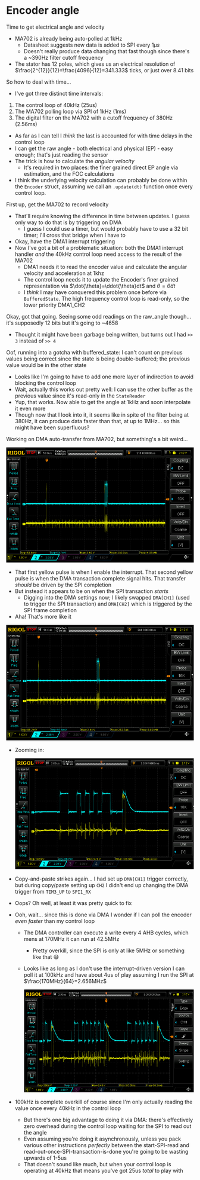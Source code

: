 # Encoder angle

Time to get electrical angle and velocity
- MA702 is already being auto-polled at 1kHz
  - Datasheet suggests new data is added to SPI every $1\mu s$
  - Doesn't really produce data changing that fast though since there's a ~390Hz filter cutoff frequency
- The stator has 12 poles, which gives us an electrical resolution of
  $\frac{2^{12}}{12}=\frac{4096}{12}=341.333$ ticks, or just over 8.41 bits

So how to deal with time...
- I've got three distinct time intervals:

1. The control loop of 40kHz (25us)
1. The MA702 polling loop via SPI of 1kHz (1ms)
1. The digital filter on the MA702 with a cutoff frequency of 380Hz (2.56ms)

- As far as I can tell I _think_ the last is accounted for with time delays in the control loop
- I can get the raw angle - both electrical and physical (EP) - easy enough; that's just reading the sensor
- The trick is how to calculate the _angular velocity_
  - It's required in two places: the finer grained direct EP angle via estimation, and the FOC calculations
- I think the underlying velocity calculation can probably be done within the `Encoder` struct, assuming we call an `.update(dt)` function once every control loop.

First up, get the MA702 to record velocity
- That'll require knowing the difference in time between updates. I guess only way to do that is by triggering on DMA
  - I guess I could use a timer, but would probably have to use a 32 bit timer; I'll cross that bridge when I have to
- Okay, have the DMA1 interrupt triggering
- Now I've got a bit of a problematic situation: both the DMA1 interrupt handler _and_ the 40kHz control loop need access to the result of the MA702
  - DMA1 needs it to read the encoder value and calculate the angular velocity and acceleration at 1khz
  - The control loop needs it to update the Encoder's finer grained representation via $\dot{\theta}=\ddot{\theta}dt$ and $\theta=\dot{\theta}dt$
  - I _think_ I may have conquered this problem once before via `BufferedState`. The high frequency control loop is read-only, so the lower priority DMA1_CH2

Okay, got that going. Seeing some odd readings on the raw_angle though... it's supposedly 12 bits but it's going to ~4658
- Thought it might have been garbage being written, but turns out I had `>> 3` instead of `>> 4`


Oof, running into a gotcha with buffered_state: I can't count on previous values being correct since the state is being double-buffered; the previous value would be in the other state
- Looks like I'm going to have to add one more layer of indirection to avoid blocking the control loop
- Wait, actually this works out pretty well: I can use the other buffer as the previous value since it's read-only in the `StateReader`
- Yup, that works. Now able to get the angle at 1kHz and soon interpolate it even more
- Though now that I look into it, it seems like in spite of the filter being at 380Hz, it can produce data faster than that, at up to 1MHz... so this might have been superfluous?

Working on DMA auto-transfer from MA702, but something's a bit weird...

![](images/2021-09-23-22-13-28.png)

- That first yellow pulse is when I enable the interrupt. That second yellow pulse is when the DMA transaction complete signal hits. That transfer _should_ be driven by the SPI completion
- But instead it appears to be on when the SPI transaction _starts_
  - Digging into the DMA settings now; I likely swapped `DMA[CH1]` (used to trigger the SPI transaction) and `DMA[CH2]` which is triggered by the SPI frame completion
- Aha! That's more like it

![](images/2021-09-23-23-22-50.png)

  - Zooming in:

    ![](images/2021-09-23-23-23-14.png)

  - Copy-and-paste strikes again... I had set up `DMA[CH1]` trigger correctly, but during copy/paste setting up `CH2` I didn't end up changing the DMA trigger from `TIM3_UP` to `SPI1_RX`
  - Oops? Oh well, at least it was pretty quick to fix
- Ooh, wait... since this is done via DMA I wonder if I can poll the encoder _even faster_ than my control loop
  - The DMA controller can execute a write every 4 AHB cycles, which mens at 170MHz it can run at 42.5MHz
    - Pretty overkill, since the SPI is only at like 5MHz or something like that :sweat_smile:
  - Looks like as long as I don't use the interrupt-driven version I can poll it at 100kHz and have about 4us of play assuming I run the SPI at $\frac{170MHz}{64}=2.656MHz$

    ![](images/2021-09-23-23-25-22.png)

- 100kHz is complete overkill of course since I'm only actually reading the value once every 40kHz in the control loop
  - But there's one big advantage to doing it via DMA: there's effectively zero overhead during the control loop waiting for the SPI to read out the angle
  - Even assuming you're doing it asynchronously, unless you pack various other instructions _perfectly_ between the start-SPI-read and read-out-once-SPI-transaction-is-done you're going to be wasting upwards of 1-5us
  - That doesn't sound like much, but when your control loop is operating at 40kHz that means you've got 25us _total_ to play with
